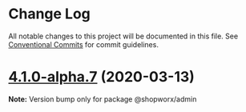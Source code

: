 # Change Log

All notable changes to this project will be documented in this file.
See [Conventional Commits](https://conventionalcommits.org) for commit guidelines.

# [4.1.0-alpha.7](https://bitbucket.org/entrib/shopworx/compare/v4.1.0-alpha.6...v4.1.0-alpha.7) (2020-03-13)

**Note:** Version bump only for package @shopworx/admin
